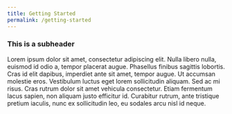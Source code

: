 ```yaml
---
title: Getting Started
permalink: /getting-started
---
```

<h3>This is a subheader</h3>

<p>Lorem ipsum dolor sit amet, consectetur adipiscing elit. Nulla libero nulla, euismod id odio a, tempor placerat augue. Phasellus finibus sagittis lobortis. Cras id elit dapibus, imperdiet ante sit amet, tempor augue. Ut accumsan molestie eros. Vestibulum luctus eget lorem sollicitudin aliquam. Sed ac mi risus. Cras rutrum dolor sit amet vehicula consectetur. Etiam fermentum lacus sapien, non aliquam justo efficitur id. Curabitur rutrum, ante tristique pretium iaculis, nunc ex sollicitudin leo, eu sodales arcu nisl id neque.</p>